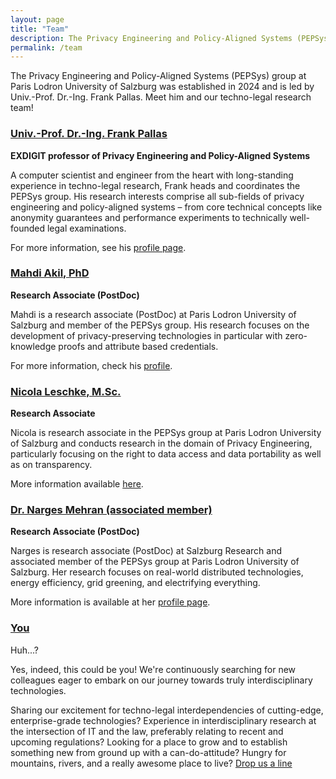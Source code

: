 ```yaml
---
layout: page
title: "Team"
description: The Privacy Engineering and Policy-Aligned Systems (PEPSys) group at Paris Lodron University of Salzburg introduces its members. The interdisciplinary group is led by Prof. Frank Pallas,who came to Salzburg in 2024. 
permalink: /team
---
```


The Privacy Engineering and Policy-Aligned Systems (PEPSys) group at Paris Lodron University of Salzburg was established in 2024 and is led by Univ.-Prof. Dr.-Ing. Frank Pallas. Meet him and our techno-legal research team!

### [Univ.-Prof. Dr.-Ing. Frank Pallas](/team/fp) 

**EXDIGIT professor of Privacy Engineering and Policy-Aligned Systems**

A computer scientist and engineer from the heart with long-standing experience in techno-legal research, Frank heads and coordinates the PEPSys group. His research interests comprise all sub-fields of privacy engineering and policy-aligned systems – from core technical concepts like anonymity guarantees and performance experiments to technically well-founded legal examinations. 

For more information, see his [profile page](/team/fp).

### [Mahdi Akil, PhD](/team/ma)

**Research Associate (PostDoc)**

Mahdi is a research associate (PostDoc) at Paris Lodron University of Salzburg and member of the PEPSys group. His research focuses on the development of privacy-preserving technologies in particular with zero-knowledge proofs and attribute based credentials.

For more information, check his [profile](\team\ma).

### [Nicola Leschke, M.Sc.](/team/nl)

**Research Associate**

Nicola is research associate in the PEPSys group at Paris Lodron University of Salzburg and conducts research in the domain of Privacy Engineering, particularly focusing on the right to data access and data portability as well as on transparency.

More information available [here](/team/nl).

### [Dr. Narges Mehran (associated member)](/team/nm)

**Research Associate (PostDoc)**

Narges is research associate (PostDoc) at Salzburg Research and associated member of the PEPSys group at Paris Lodron University of Salzburg. Her research focuses on real-world distributed technologies, energy efficiency, grid greening, and electrifying everything. 

More information is available at her [profile page](/team/nm).

### [You](https://en.wikipedia.org/wiki/You_%28Time_Person_of_the_Year%29#/media/File:Time_youcover01.jpg)

Huh...? 

Yes, indeed, this could be you! We're continuously searching for new colleagues eager to embark on our journey towards truly interdisciplinary technologies. 

Sharing our excitement for techno-legal interdependencies of cutting-edge, enterprise-grade technologies? Experience in interdisciplinary research at the intersection of IT and  the law, preferably relating to recent and upcoming regulations? Looking for a place to grow and to establish something new from ground up with a can-do-attitude? Hungry for mountains, rivers, and a really awesome place to live? [Drop us a line](mailto:frank.pallas@plus.ac.at)
